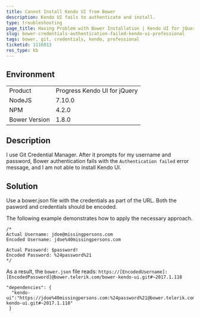 ```yaml
---
title: Cannot Install Kendo UI from Bower
description: Kendo UI fails to authenticate and install.
type: troubleshooting
page_title: Having Problem with Bower Installation | Kendo UI for jQuery
slug: bower-credentials-authentication-failed-kendo-ui-professional
tags: bower, git, credentials, kendo, professional
ticketid: 1116013
res_type: kb
---
```


## Environment

<table>
 <tr>
  <td>Product</td>
  <td>Progress Kendo UI for jQuery</td>
 </tr>
 <tr>
  <td>NodeJS</td>
  <td>7.10.0</td>
 </tr>
 <tr>
  <td>NPM</td>
  <td>4.2.0</td>
 </tr>
 <tr>
  <td>Bower Version</td>
  <td>1.8.0</td>
 </tr>
</table>

## Description

I use Git Credential Manager. After it prompts for my username and password, Bower authentication fails with the `Authentication failed` error message, and I am not able to install Kendo UI.  

## Solution

Use a bower.json file with the credentials as part of the URL. Both the pasword and credentials should be encoded.

The following example demonstrates how to apply the necessary approach.

```
/*
Actual Username: jdoe@missingpersons.com
Encoded Username: jdoe%40missingpersons.com 

Actual Password: $password!
Encoded Password: %24password%21
*/ 
```

As a result, the `bower.json` file reads: `https://[EncodedUsername]:[EncodedPassword]@bower.telerik.com/bower-kendo-ui.git#~2017.1.118`

```
"dependencies": {
  "kendo-ui":"https://jdoe%40missingpersons.com:%24password%21@bower.telerik.com/bower-kendo-ui.git#~2017.1.118"
 } 
 ```
